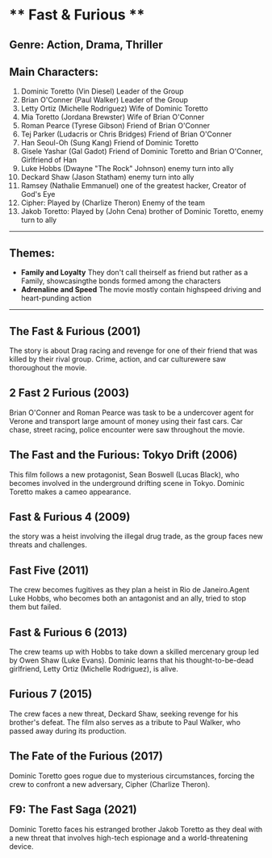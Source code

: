 # ** Fast & Furious **
## Genre: Action, Drama, Thriller
## Main Characters:
1. Dominic Toretto (Vin Diesel) Leader of the Group
2. Brian O'Conner (Paul Walker) Leader of the Group
3. Letty Ortiz (Michelle Rodriguez) Wife of Dominic Toretto
4. Mia Toretto (Jordana Brewster) Wife of Brian O'Conner
5. Roman Pearce (Tyrese Gibson) Friend of Brian O'Conner
6. Tej Parker (Ludacris or Chris Bridges) Friend of Brian O'Conner
7. Han Seoul-Oh (Sung Kang) Friend of Dominic Toretto
8. Gisele Yashar (Gal Gadot) Friend of Dominic Toretto and Brian O'Conner, Girlfriend of Han 
9. Luke Hobbs (Dwayne "The Rock" Johnson) enemy turn into ally
10. Deckard Shaw (Jason Statham) enemy turn into ally
11. Ramsey (Nathalie Emmanuel) one of the greatest hacker, Creator of God's Eye
12. Cipher: Played by (Charlize Theron) Enemy of the team
13. Jakob Toretto: Played by (John Cena) brother of Dominic Toretto, enemy turn to ally
---
## Themes:
- **Family and Loyalty** They don't call theirself as friend but rather as a Family, showcasingthe bonds formed among the characters
- **Adrenaline and Speed** The movie mostly contain highspeed driving and heart-punding action
---
## The Fast & Furious (2001)
The story is about Drag racing and revenge for one of their friend that was killed by their rival group. Crime, action, and car culturewere saw thoroughout the movie.
## 2 Fast 2 Furious (2003)
Brian O'Conner and Roman Pearce was task to be a undercover agent for Verone and transport large amount of money using their fast cars. Car chase, street racing, police encounter were saw throughout the movie. 
## The Fast and the Furious: Tokyo Drift (2006)
This film follows a new protagonist, Sean Boswell (Lucas Black), who becomes involved in the underground drifting scene in Tokyo. Dominic Toretto makes a cameo appearance.
## Fast & Furious 4 (2009)
the story was a heist involving the illegal drug trade, as the group faces new threats and challenges.
## Fast Five (2011)
The crew becomes fugitives as they plan a heist in Rio de Janeiro.Agent Luke Hobbs, who becomes both an antagonist and an ally, tried to stop them but failed.

## Fast & Furious 6 (2013)
The crew teams up with Hobbs to take down a skilled mercenary group led by Owen Shaw (Luke Evans). Dominic learns that his thought-to-be-dead girlfriend, Letty Ortiz (Michelle Rodriguez), is alive.

## Furious 7 (2015)
The crew faces a new threat, Deckard Shaw, seeking revenge for his brother's defeat. The film also serves as a tribute to Paul Walker, who passed away during its production.

## The Fate of the Furious (2017)
Dominic Toretto goes rogue due to mysterious circumstances, forcing the crew to confront a new adversary, Cipher (Charlize Theron).

## F9: The Fast Saga (2021)
Dominic Toretto faces his estranged brother Jakob Toretto as they deal with a new threat that involves high-tech espionage and a world-threatening device.
